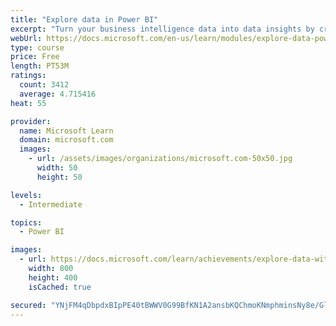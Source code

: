 ```yaml
---
title: "Explore data in Power BI"
excerpt: "Turn your business intelligence data into data insights by creating and configuring Power BI dashboards."
webUrl: https://docs.microsoft.com/en-us/learn/modules/explore-data-power-bi/
type: course
price: Free
length: PT53M
ratings:
  count: 3412
  average: 4.715416
heat: 55

provider:
  name: Microsoft Learn
  domain: microsoft.com
  images:
    - url: /assets/images/organizations/microsoft.com-50x50.jpg
      width: 50
      height: 50

levels:
  - Intermediate

topics:
  - Power BI

images:
  - url: https://docs.microsoft.com/learn/achievements/explore-data-with-power-bi-desktop-social.png
    width: 800
    height: 400
    isCached: true

secured: "YNjFM4qDbpdxBIpPE40tBWWV0G99BfKN1A2ansbKQChmoKNmphminsNy8e/GlMIYYm/1oD8PbQ19vcyyRqX/2pq6tsC7OmOTSGWzhs4CNhJB8HNf4f81AGVkSJ4DBjuf6+v8M9Cdxl1A8ag17o07B4pamn50YWYkYNybmOzQFiD1zNaNM4ifm0miDIkrDe5JxkUmpW/b7jAmZGJkKO1FlS2qwOYEA19kqi2YDjcOgX/T1hnt/msjnPYq91ezlqgG+JffVui0ysjGjfXqzgQnMR5wtXfbuyAuVHmby6OF9RITs42X+95ByHbc+f9Ynw3OJt8ox7yWfBG2U7MFoxfQ5UTGwMVehY1DQQCEbT39tvoob5KY5TfgkfWuNOHoSmWWrBPO0X6G+PCZ8zOG65Zmq1ZYjzLGgLHK9PJaWa5AvXA=;cQ7XF9Mr/NbYEYWXyyn8oQ=="
---
```


